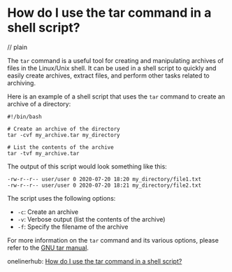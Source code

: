 # How do I use the tar command in a shell script?
// plain

The `tar` command is a useful tool for creating and manipulating archives of files in the Linux/Unix shell. It can be used in a shell script to quickly and easily create archives, extract files, and perform other tasks related to archiving.

Here is an example of a shell script that uses the `tar` command to create an archive of a directory:

```
#!/bin/bash

# Create an archive of the directory
tar -cvf my_archive.tar my_directory

# List the contents of the archive
tar -tvf my_archive.tar
```

The output of this script would look something like this:

```
-rw-r--r-- user/user 0 2020-07-20 18:20 my_directory/file1.txt
-rw-r--r-- user/user 0 2020-07-20 18:21 my_directory/file2.txt
```

The script uses the following options:

* `-c`: Create an archive
* `-v`: Verbose output (list the contents of the archive)
* `-f`: Specify the filename of the archive

For more information on the `tar` command and its various options, please refer to the [GNU tar manual](https://www.gnu.org/software/tar/manual/tar.html).

onelinerhub: [How do I use the tar command in a shell script?](https://onelinerhub.com/cli-tar/how-do-i-use-the-tar-command-in-a-shell-script)